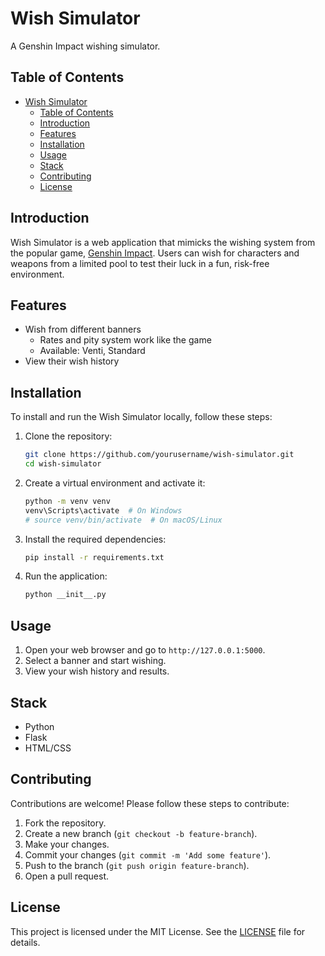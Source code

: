 # Wish Simulator

A Genshin Impact wishing simulator.

## Table of Contents

- [Wish Simulator](#wish-simulator)
  - [Table of Contents](#table-of-contents)
  - [Introduction](#introduction)
  - [Features](#features)
  - [Installation](#installation)
  - [Usage](#usage)
  - [Stack](#stack)
  - [Contributing](#contributing)
  - [License](#license)

## Introduction

Wish Simulator is a web application that mimicks the wishing system from the popular game, [Genshin Impact](https://genshin.hoyoverse.com/). Users can wish for characters and weapons from a limited pool to test their luck in a fun, risk-free environment.

## Features

- Wish from different banners
  - Rates and pity system work like the game
  - Available: Venti, Standard
- View their wish history

## Installation

To install and run the Wish Simulator locally, follow these steps:

1. Clone the repository:

    ```sh
    git clone https://github.com/yourusername/wish-simulator.git
    cd wish-simulator
    ```

2. Create a virtual environment and activate it:

    ```sh
    python -m venv venv
    venv\Scripts\activate  # On Windows
    # source venv/bin/activate  # On macOS/Linux
    ```

3. Install the required dependencies:

    ```sh
    pip install -r requirements.txt
    ```

4. Run the application:

    ```sh
    python __init__.py
    ```

## Usage

1. Open your web browser and go to `http://127.0.0.1:5000`.
2. Select a banner and start wishing.
3. View your wish history and results.

## Stack

- Python
- Flask
- HTML/CSS

## Contributing

Contributions are welcome! Please follow these steps to contribute:

1. Fork the repository.
2. Create a new branch (`git checkout -b feature-branch`).
3. Make your changes.
4. Commit your changes (`git commit -m 'Add some feature'`).
5. Push to the branch (`git push origin feature-branch`).
6. Open a pull request.

## License

This project is licensed under the MIT License. See the [LICENSE](LICENSE) file for details.
